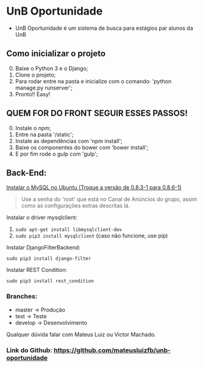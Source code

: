# UnB Oportunidade
- UnB Oportunidade é um sistema de busca para estágios par alunos da UnB

## Como inicializar o projeto

0. Baixe o Python 3 e o Django;
1. Clone o projeto;
2. Para rodar entre na pasta e inicialize com o comando: 'python manage.py runserver';
3. Pronto!! Easy!

## QUEM FOR DO FRONT SEGUIR ESSES PASSOS!

0. Instale o npm;
1. Entre na pasta '/static';
2. Instale as dependências com 'npm install';
3. Baixe os componentes do bower com 'bower install';
4. E por fim rode o gulp com 'gulp';

## Back-End:
[Instalar o MySQL no Ubuntu (Troque a versão de 0.8.3-1 para 0.8.6-1)](https://www.digitalocean.com/community/tutorials/how-to-install-the-latest-mysql-on-ubuntu-16-04)
> Use a senha do 'root' que está no Canal de Anúncios do grupo, assim como as configurações extras descritas lá.

Instalar o driver mysqlclient:
1. ```sudo apt-get install libmysqlclient-dev```
2. ```sudo pip3 install mysqlclient``` (caso não funcione, use pip)

Instalar DjangoFilterBackend:
```
sudo pip3 install django-filter
```

Instalar REST Condition:
```
sudo pip3 install rest_condition
```

### Branches:

- master -> Produção
- test -> Teste
- develop -> Desenvolvimento

Qualquer dúvida falar com Mateus Luiz ou Victor Machado.

### Link do Github: https://github.com/mateusluizfb/unb-oportunidade
